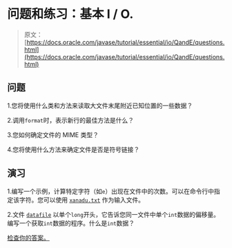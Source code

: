 # 问题和练习：基本 I / O.

> 原文： [https://docs.oracle.com/javase/tutorial/essential/io/QandE/questions.html](https://docs.oracle.com/javase/tutorial/essential/io/QandE/questions.html)

## 问题

1.您将使用什么类和方法来读取大文件末尾附近已知位置的一些数据？

2.调用`format`时，表示新行的最佳方法是什么？

3.您如何确定文件的 MIME 类型？

4.您将使用什么方法来确定文件是否是符号链接？

## 演习

1.编写一个示例，计算特定字符（如`e`）出现在文件中的次数。可以在命令行中指定该字符。您可以使用 [`xanadu.txt`](../examples/xanadu.txt) 作为输入文件。

2.文件 [`datafile`](datafile) 以单个`long`开头，它告诉您同一文件中单个`int`数据的偏移量。编写一个获取`int`数据的程序。什么是`int`数据？

[检查你的答案。](answers.html)